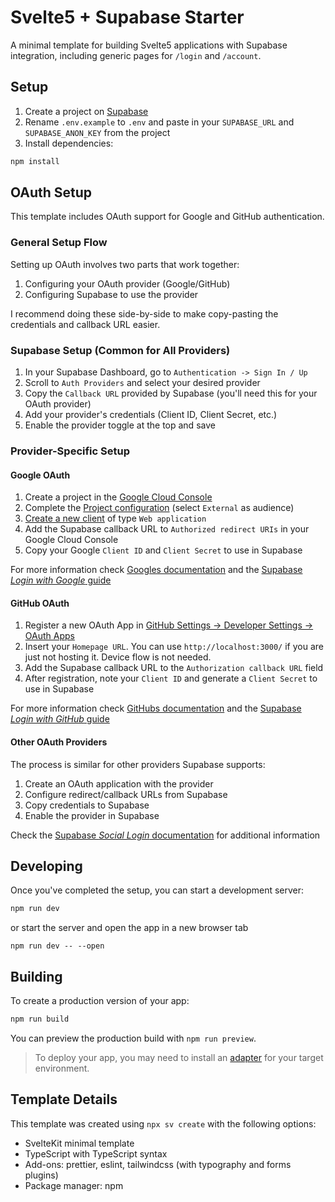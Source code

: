 # Svelte5 + Supabase Starter

A minimal template for building Svelte5 applications with Supabase integration, including generic pages for `/login` and `/account`.

## Setup

1. Create a project on [Supabase](https://supabase.com)
2. Rename `.env.example` to `.env` and paste in your `SUPABASE_URL` and `SUPABASE_ANON_KEY` from the project
3. Install dependencies:

```bash
npm install
```

## OAuth Setup

This template includes OAuth support for Google and GitHub authentication.

### General Setup Flow

Setting up OAuth involves two parts that work together:

1. Configuring your OAuth provider (Google/GitHub)
2. Configuring Supabase to use the provider

I recommend doing these side-by-side to make copy-pasting the credentials and callback URL easier.

### Supabase Setup (Common for All Providers)

1. In your Supabase Dashboard, go to `Authentication -> Sign In / Up`
2. Scroll to `Auth Providers` and select your desired provider
3. Copy the `Callback URL` provided by Supabase (you'll need this for your OAuth provider)
4. Add your provider's credentials (Client ID, Client Secret, etc.)
5. Enable the provider toggle at the top and save

### Provider-Specific Setup

#### Google OAuth

1. Create a project in the [Google Cloud Console](https://console.cloud.google.com/projectcreate)
2. Complete the [Project configuration](https://console.cloud.google.com/auth/overview/create) (select `External` as audience)
3. [Create a new client](https://console.cloud.google.com/auth/clients/create) of type `Web application`
4. Add the Supabase callback URL to `Authorized redirect URIs` in your Google Cloud Console
5. Copy your Google `Client ID` and `Client Secret` to use in Supabase

For more information check [Googles documentation](https://developers.google.com/identity/protocols/oauth2) and the [Supabase _Login with Google_ guide](https://supabase.com/docs/guides/auth/social-login/auth-google)

#### GitHub OAuth

1. Register a new OAuth App in [GitHub Settings -> Developer Settings -> OAuth Apps](https://github.com/settings/applications/new)
2. Insert your `Homepage URL`. You can use `http://localhost:3000/` if you are just not hosting it. Device flow is not needed.
3. Add the Supabase callback URL to the `Authorization callback URL` field
4. After registration, note your `Client ID` and generate a `Client Secret` to use in Supabase

For more information check [GitHubs documentation](https://docs.github.com/en/apps/oauth-apps/building-oauth-apps/creating-an-oauth-app) and the [Supabase _Login with GitHub_ guide](https://supabase.com/docs/guides/auth/social-login/auth-github)

#### Other OAuth Providers

The process is similar for other providers Supabase supports:

1. Create an OAuth application with the provider
2. Configure redirect/callback URLs from Supabase
3. Copy credentials to Supabase
4. Enable the provider in Supabase

Check the [Supabase _Social Login_ documentation](https://supabase.com/docs/guides/auth/social-login) for additional information

## Developing

Once you've completed the setup, you can start a development server:

```bash
npm run dev
```

or start the server and open the app in a new browser tab

```
npm run dev -- --open
```

## Building

To create a production version of your app:

```bash
npm run build
```

You can preview the production build with `npm run preview`.

> To deploy your app, you may need to install an [adapter](https://svelte.dev/docs/kit/adapters) for your target environment.

## Template Details

This template was created using `npx sv create` with the following options:

- SvelteKit minimal template
- TypeScript with TypeScript syntax
- Add-ons: prettier, eslint, tailwindcss (with typography and forms plugins)
- Package manager: npm
